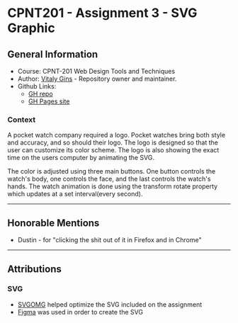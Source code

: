 # CPNT201 - Assignment 3 - SVG Graphic
## General Information
* Course: CPNT-201 Web Design Tools and Techniques
* Author: [Vitaly Gins](https://github.com/gvitaly87) - Repository owner and maintainer.
* Github Links:
  * [GH repo](https://github.com/gvitaly87/cpnt201-a3)
  * [GH Pages site](https://gvitaly87.github.io/cpnt201-a3/)

### Context
A pocket watch company required a logo. Pocket watches bring both style and accuracy, and so should their logo. The logo is designed so that the user can customize its color scheme. The logo is also showing the exact time on the users computer by animating the SVG.

The color is adjusted using three main buttons. One button controls the watch's body, one controls the face, and the last controls the watch's hands. The watch animation is done using the transform rotate property which updates at a set interval(every second). 

---
## Honorable Mentions
* Dustin - for "clicking the shit out of it in Firefox and in Chrome" 

---
## Attributions
### SVG
* [SVGOMG](https://jakearchibald.github.io/svgomg/) helped optimize the SVG included on the assignment
* [Figma](https://www.figma.com/files/recent) was used in order to create the SVG